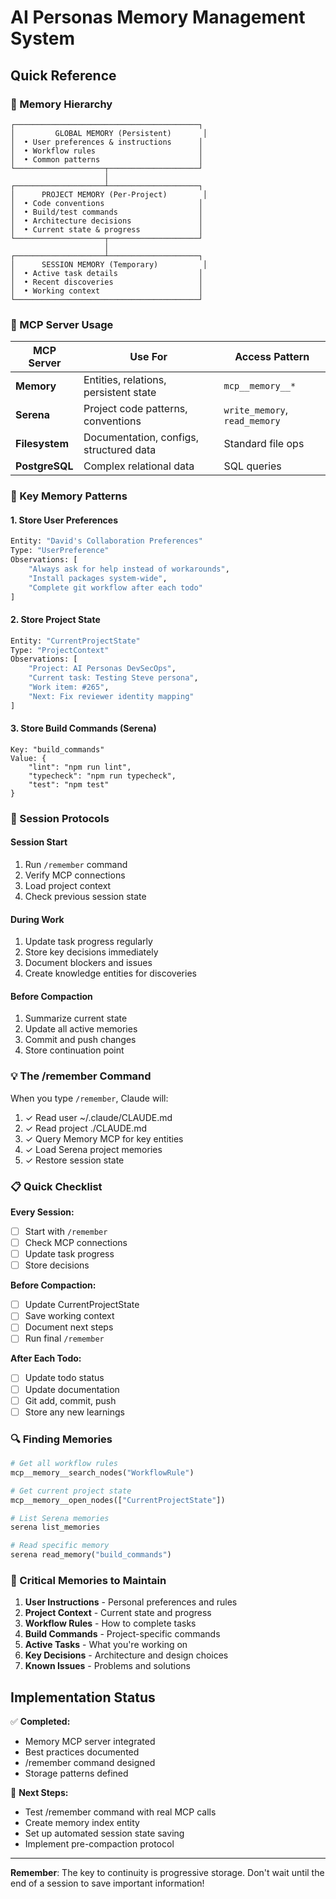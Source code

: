 # AI Personas Memory Management System

## Quick Reference

### 🧠 Memory Hierarchy
```
┌─────────────────────────────────────────┐
│         GLOBAL MEMORY (Persistent)       │
│  • User preferences & instructions      │
│  • Workflow rules                       │
│  • Common patterns                      │
└────────────────────┬────────────────────┘
                     │
┌────────────────────┴────────────────────┐
│      PROJECT MEMORY (Per-Project)        │
│  • Code conventions                     │
│  • Build/test commands                  │
│  • Architecture decisions               │
│  • Current state & progress             │
└────────────────────┬────────────────────┘
                     │
┌────────────────────┴────────────────────┐
│      SESSION MEMORY (Temporary)          │
│  • Active task details                  │
│  • Recent discoveries                   │
│  • Working context                      │
└─────────────────────────────────────────┘
```

### 🔧 MCP Server Usage

| MCP Server | Use For | Access Pattern |
|------------|---------|----------------|
| **Memory** | Entities, relations, persistent state | `mcp__memory__*` |
| **Serena** | Project code patterns, conventions | `write_memory`, `read_memory` |
| **Filesystem** | Documentation, configs, structured data | Standard file ops |
| **PostgreSQL** | Complex relational data | SQL queries |

### 📝 Key Memory Patterns

#### 1. Store User Preferences
```python
Entity: "David's Collaboration Preferences"
Type: "UserPreference"
Observations: [
    "Always ask for help instead of workarounds",
    "Install packages system-wide",
    "Complete git workflow after each todo"
]
```

#### 2. Store Project State
```python
Entity: "CurrentProjectState"
Type: "ProjectContext"
Observations: [
    "Project: AI Personas DevSecOps",
    "Current task: Testing Steve persona",
    "Work item: #265",
    "Next: Fix reviewer identity mapping"
]
```

#### 3. Store Build Commands (Serena)
```
Key: "build_commands"
Value: {
    "lint": "npm run lint",
    "typecheck": "npm run typecheck",
    "test": "npm test"
}
```

### 🚀 Session Protocols

#### Session Start
1. Run `/remember` command
2. Verify MCP connections
3. Load project context
4. Check previous session state

#### During Work
1. Update task progress regularly
2. Store key decisions immediately
3. Document blockers and issues
4. Create knowledge entities for discoveries

#### Before Compaction
1. Summarize current state
2. Update all active memories
3. Commit and push changes
4. Store continuation point

### 💡 The /remember Command

When you type `/remember`, Claude will:
1. ✓ Read user ~/.claude/CLAUDE.md
2. ✓ Read project ./CLAUDE.md
3. ✓ Query Memory MCP for key entities
4. ✓ Load Serena project memories
5. ✓ Restore session state

### 📋 Quick Checklist

**Every Session:**
- [ ] Start with `/remember`
- [ ] Check MCP connections
- [ ] Update task progress
- [ ] Store decisions

**Before Compaction:**
- [ ] Update CurrentProjectState
- [ ] Save working context
- [ ] Document next steps
- [ ] Run final `/remember`

**After Each Todo:**
- [ ] Update todo status
- [ ] Update documentation
- [ ] Git add, commit, push
- [ ] Store any new learnings

### 🔍 Finding Memories

```python
# Get all workflow rules
mcp__memory__search_nodes("WorkflowRule")

# Get current project state
mcp__memory__open_nodes(["CurrentProjectState"])

# List Serena memories
serena list_memories

# Read specific memory
serena read_memory("build_commands")
```

### 🎯 Critical Memories to Maintain

1. **User Instructions** - Personal preferences and rules
2. **Project Context** - Current state and progress
3. **Workflow Rules** - How to complete tasks
4. **Build Commands** - Project-specific commands
5. **Active Tasks** - What you're working on
6. **Key Decisions** - Architecture and design choices
7. **Known Issues** - Problems and solutions

## Implementation Status

✅ **Completed:**
- Memory MCP server integrated
- Best practices documented
- /remember command designed
- Storage patterns defined

🔄 **Next Steps:**
- Test /remember command with real MCP calls
- Create memory index entity
- Set up automated session state saving
- Implement pre-compaction protocol

---

**Remember**: The key to continuity is progressive storage. Don't wait until the end of a session to save important information!